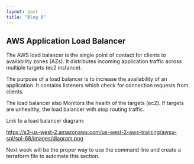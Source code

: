 ```yaml
---
layout: post
title: "Blog 9"
---
```


AWS Application Load Balancer
------------------------------

The AWS load balancer is the single point of contact for clients to availability zones (AZs). It distributes incoming application traffic across multiple targets (ec2 instance).


The purpose of a load balancer is to increase the availability of an application.
It contains listeners which check for connection requests from clients.

The load balancer also Monitors the health of the targets (ec2). If targets are unhealthy, the load balancer with stop routing traffic.

Link to a load balancer diagram:

https://s3-us-west-2.amazonaws.com/us-west-2-aws-training/awsu-spl/spl-68/images/diagram.png


Next week will be the proper way to use the command line and create a terraform file to automate this section.
